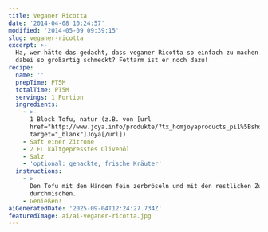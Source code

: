 ```yaml
---
title: Veganer Ricotta
date: '2014-04-08 10:24:57'
modified: '2014-05-09 09:39:15'
slug: veganer-ricotta
excerpt: >-
  Ha, wer hätte das gedacht, dass veganer Ricotta so einfach zu machen ist und
  dabei so großartig schmeckt? Fettarm ist er noch dazu!
recipe:
  name: ''
  prepTime: PT5M
  totalTime: PT5M
  servings: 1 Portion
  ingredients:
    - >-
      1 Block Tofu, natur (z.B. von [url
      href="http://www.joya.info/produkte/?tx_hcmjoyaproducts_pi1%5BshowUid%5D=26&tx_hcmjoyaproducts_pi1%5BcatUid%5D=5&cHash=2274c8f5efc82f9fbbff4b9427a0b1a5"
      target="_blank"]Joya[/url])
    - Saft einer Zitrone
    - 2 EL kaltgepresstes Olivenöl
    - Salz
    - 'optional: gehackte, frische Kräuter'
  instructions:
    - >-
      Den Tofu mit den Händen fein zerbröseln und mit den restlichen Zutaten gut
      durchmischen.
    - Genießen!
aiGeneratedDate: '2025-09-04T12:24:27.734Z'
featuredImage: ai/ai-veganer-ricotta.jpg
---
```



